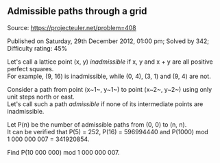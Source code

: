 Admissible paths through a grid
-------------------------------

Source: https://projecteuler.net/problem=408

Published on Saturday, 29th December 2012, 01:00 pm; Solved by 342;
Difficulty rating: 45%

Let's call a lattice point (x, y) *inadmissible* if x, y and x + y are
all positive perfect squares.\
 For example, (9, 16) is inadmissible, while (0, 4), (3, 1) and (9, 4)
are not.

Consider a path from point (x~1~, y~1~) to point (x~2~, y~2~) using only
unit steps north or east.\
 Let's call such a path *admissible* if none of its intermediate points
are inadmissible.

Let P(n) be the number of admissible paths from (0, 0) to (n, n).\
 It can be verified that P(5) = 252, P(16) = 596994440 and P(1000) mod
1 000 000 007 = 341920854.

Find P(10 000 000) mod 1 000 000 007.

